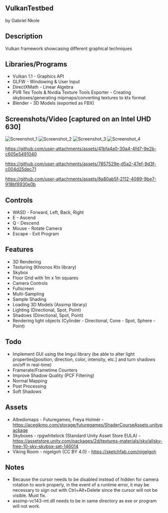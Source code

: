 ## VulkanTestbed
by Gabriel Nkole

## Description
Vulkan framework showcasing different graphical techniques

## Libraries/Programs
- Vulkan 1.1 - Graphics API
- GLFW - Windowing & User Input
- DirectXMath - Linear Algebra
- PVR Tex Tools & Nvidia Texture Tools Exporter - Creating skyboxes/generating mipmaps/converting textures to ktx format
- Blender - 3D Models (exported as FBX)

## Screenshots/Video [captured on an Intel UHD 630]
![Screenshot_1](https://github.com/user-attachments/assets/d4020951-f881-4fef-b4a8-35da20c23671)
![Screenshot_2](https://github.com/user-attachments/assets/2893df5c-96eb-4324-94a4-d87befe8bcb3)
![Screenshot_3](https://github.com/user-attachments/assets/6cc1262a-2736-4ae3-b536-2efab6ddc323)
![Screenshot_4](https://github.com/user-attachments/assets/6f4559b4-ef32-4b0e-84e5-5f61924a7f02)

https://github.com/user-attachments/assets/41bfa4a0-30a4-4fd7-9e2b-c605e5491040

https://github.com/user-attachments/assets/7857529e-d5a2-47ef-9d3f-c004d25dec71

https://github.com/user-attachments/assets/8a80ab5f-2112-4089-9be7-918bf8930e0b

## Controls
- WASD - Forward, Left, Back, Right
- E - Ascend
- Q - Descend
- Mouse - Rotate Camera
- Escape - Exit Program

## Features
- 3D Rendering
- Texturing (Khronos Ktx library)
- Skybox
- Floor Grid with 1m x 1m squares
- Camera Controls
- Fullscreen
- Multi-Sampling
- Sample Shading
- Loading 3D Models (Assimp library)
- Lighting (Directional, Spot, Point)
- Shadows (Directional, Spot, Point)
- Rendering light objects (Cylinder - Directional, Cone - Spot, Sphere - Point)  

## Todo
- Implement GUI using the Imgui library (be able to alter light properties[position, direction, color, intensity, etc.] and turn shadows on/off in real-time)
- Framerate/Frametime Counters
- Improve Shadow Quality (PCF Filtering)
- Normal Mapping
- Post Processing
- Soft Shadows

## Assets
- Albedomaps - Futuregames, Freya Holmér - https://acegikmo.com/storage/futuregames/ShaderCourseAssets.unitypackage
- Skyboxes - rpgwhitelock (Standard Unity Asset Store EULA) - https://assetstore.unity.com/packages/2d/textures-materials/sky/allsky-free-10-sky-skybox-set-146014
- Viking Room - nigelgoh (CC BY 4.0) - https://sketchfab.com/nigelgoh

## Notes
- Because the cursor needs to be disabled instead of hidden for camera rotation to work properly, in the event of a runtime error, it may be necessary to sign out with Ctrl+Alt+Delete since the cursor will not be visible. Must fix.
- assimp-vc143-mt.dll needs to be in same directory as exe or program will not work.
